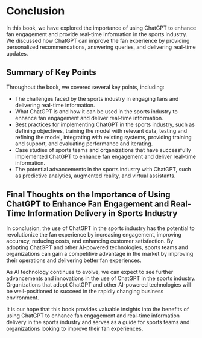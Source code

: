 Conclusion
==========

In this book, we have explored the importance of using ChatGPT to enhance fan engagement and provide real-time information in the sports industry. We discussed how ChatGPT can improve the fan experience by providing personalized recommendations, answering queries, and delivering real-time updates.

Summary of Key Points
---------------------

Throughout the book, we covered several key points, including:

* The challenges faced by the sports industry in engaging fans and delivering real-time information.
* What ChatGPT is and how it can be used in the sports industry to enhance fan engagement and deliver real-time information.
* Best practices for implementing ChatGPT in the sports industry, such as defining objectives, training the model with relevant data, testing and refining the model, integrating with existing systems, providing training and support, and evaluating performance and iterating.
* Case studies of sports teams and organizations that have successfully implemented ChatGPT to enhance fan engagement and deliver real-time information.
* The potential advancements in the sports industry with ChatGPT, such as predictive analytics, augmented reality, and virtual assistants.

Final Thoughts on the Importance of Using ChatGPT to Enhance Fan Engagement and Real-Time Information Delivery in Sports Industry
---------------------------------------------------------------------------------------------------------------------------------

In conclusion, the use of ChatGPT in the sports industry has the potential to revolutionize the fan experience by increasing engagement, improving accuracy, reducing costs, and enhancing customer satisfaction. By adopting ChatGPT and other AI-powered technologies, sports teams and organizations can gain a competitive advantage in the market by improving their operations and delivering better fan experiences.

As AI technology continues to evolve, we can expect to see further advancements and innovations in the use of ChatGPT in the sports industry. Organizations that adopt ChatGPT and other AI-powered technologies will be well-positioned to succeed in the rapidly changing business environment.

It is our hope that this book provides valuable insights into the benefits of using ChatGPT to enhance fan engagement and real-time information delivery in the sports industry and serves as a guide for sports teams and organizations looking to improve their fan experiences.
